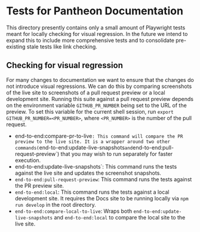 # Tests for Pantheon Documentation

This directory presently contains only a small amount of Playwright tests meant for locally checking for visual regression.
In the future we intend to expand this to include more comprehensive tests and to consolidate pre-existing stale tests like link checking.

## Checking for visual regression

For many changes to documentation we want to ensure that the changes do not introduce visual regressions.
We can do this by comparing screenshots of the live site to screenshots of a pull request preview or a local development site.
Running this suite against a pull request preview depends on the environment variable `GITHUB_PR_NUMBER` being set to the URL of the preview.
To set this variable for the current shell session, run `export GITHUB_PR_NUMBER=<PR_NUMBER>`, where `<PR_NUMBER>` is the number of the pull request.

* end-to-end:compare-pr-to-live`: This command will compare the PR preview to the live site. It is a wrapper around two other commands(`end-to-end:update-live-snapshots` and `end-to-end:pull-request-preview`) that you may wish to run separately for faster execution.
* end-to-end:update-live-snapshots`: This command runs the tests against the live site and updates the screenshot snapshots.
* `end-to-end:pull-request-preview`: This command runs the tests against the PR preview site.
* `end-to-end:local`: This command runs the tests against a local development site. It requires the Docs site to be running locally via `npm run develop` in the root directory.
* `end-to-end:compare-local-to-live`: Wraps both `end-to-end:update-live-snapshots` and `end-to-end:local` to compare the local site to the live site.



